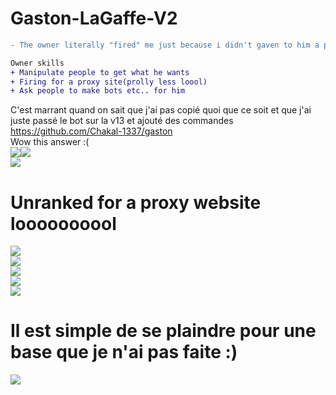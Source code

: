 # Gaston-LaGaffe-V2

```diff
- The owner literally "fired" me just because i didn't gaven to him a proxy website :)
```

```diff
Owner skills
+ Manipulate people to get what he wants
+ Firing for a proxy site(prolly less loool)
+ Ask people to make bots etc.. for him
```


C'est marrant quand on sait que j'ai pas copié quoi que ce soit et que j'ai juste passé le bot sur la v13 et ajouté des commandes<br>https://github.com/Chakal-1337/gaston<br>Wow this answer :(<br>![](https://i.imgur.com/0NJOTCe.png)![](https://i.imgur.com/tYUvtzi.gif)<br><!--Whoops Fortnite !-->![](https://i.imgur.com/HZhN7Yg.gif)<h1>Unranked for a proxy website loooooooool</h1>![](https://i.imgur.com/Sfxp8HG.gif)<br>![](https://i.imgur.com/9zrweo7.png)<br>![](https://i.imgur.com/pbbO4kJ.png)<br>![](https://i.imgur.com/qGtHrGa.gif)<br>![](https://i.imgur.com/CF0NDsU.gif)<br><h1>Il est simple de se plaindre pour une base que je n'ai pas faite :)</h1>![](https://i.imgur.com/3dfST3I.png)
